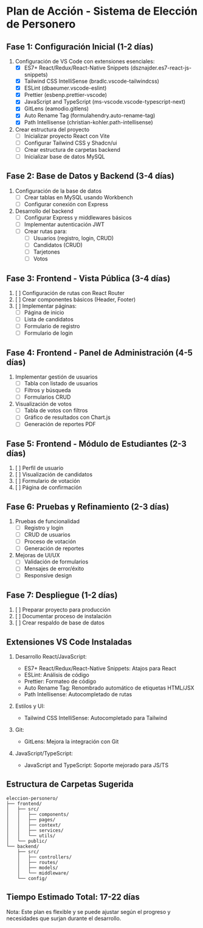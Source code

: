 # Plan de Acción - Sistema de Elección de Personero

## Fase 1: Configuración Inicial (1-2 días)
1. Configuración de VS Code con extensiones esenciales:
   - [x] ES7+ React/Redux/React-Native Snippets (dsznajder.es7-react-js-snippets)
   - [x] Tailwind CSS IntelliSense (bradlc.vscode-tailwindcss)
   - [x] ESLint (dbaeumer.vscode-eslint)
   - [x] Prettier (esbenp.prettier-vscode)
   - [x] JavaScript and TypeScript (ms-vscode.vscode-typescript-next)
   - [x] GitLens (eamodio.gitlens)
   - [x] Auto Rename Tag (formulahendry.auto-rename-tag)
   - [x] Path Intellisense (christian-kohler.path-intellisense)

2. Crear estructura del proyecto
   - [ ] Inicializar proyecto React con Vite
   - [ ] Configurar Tailwind CSS y Shadcn/ui
   - [ ] Crear estructura de carpetas backend
   - [ ] Inicializar base de datos MySQL

## Fase 2: Base de Datos y Backend (3-4 días)
1. Configuración de la base de datos
   - [ ] Crear tablas en MySQL usando Workbench
   - [ ] Configurar conexión con Express

2. Desarrollo del backend
   - [ ] Configurar Express y middlewares básicos
   - [ ] Implementar autenticación JWT
   - [ ] Crear rutas para:
     - [ ] Usuarios (registro, login, CRUD)
     - [ ] Candidatos (CRUD)
     - [ ] Tarjetones
     - [ ] Votos

## Fase 3: Frontend - Vista Pública (3-4 días)
1. [ ] Configuración de rutas con React Router
2. [ ] Crear componentes básicos (Header, Footer)
3. [ ] Implementar páginas:
   - [ ] Página de inicio
   - [ ] Lista de candidatos
   - [ ] Formulario de registro
   - [ ] Formulario de login

## Fase 4: Frontend - Panel de Administración (4-5 días)
1. Implementar gestión de usuarios
   - [ ] Tabla con listado de usuarios
   - [ ] Filtros y búsqueda
   - [ ] Formularios CRUD

2. Visualización de votos
   - [ ] Tabla de votos con filtros
   - [ ] Gráfico de resultados con Chart.js
   - [ ] Generación de reportes PDF

## Fase 5: Frontend - Módulo de Estudiantes (2-3 días)
1. [ ] Perfil de usuario
2. [ ] Visualización de candidatos
3. [ ] Formulario de votación
4. [ ] Página de confirmación

## Fase 6: Pruebas y Refinamiento (2-3 días)
1. Pruebas de funcionalidad
   - [ ] Registro y login
   - [ ] CRUD de usuarios
   - [ ] Proceso de votación
   - [ ] Generación de reportes

2. Mejoras de UI/UX
   - [ ] Validación de formularios
   - [ ] Mensajes de error/éxito
   - [ ] Responsive design

## Fase 7: Despliegue (1-2 días)
1. [ ] Preparar proyecto para producción
2. [ ] Documentar proceso de instalación
3. [ ] Crear respaldo de base de datos

## Extensiones VS Code Instaladas
1. Desarrollo React/JavaScript:
   - ES7+ React/Redux/React-Native Snippets: Atajos para React
   - ESLint: Análisis de código
   - Prettier: Formateo de código
   - Auto Rename Tag: Renombrado automático de etiquetas HTML/JSX
   - Path Intellisense: Autocompletado de rutas

2. Estilos y UI:
   - Tailwind CSS IntelliSense: Autocompletado para Tailwind
   
3. Git:
   - GitLens: Mejora la integración con Git

4. JavaScript/TypeScript:
   - JavaScript and TypeScript: Soporte mejorado para JS/TS

## Estructura de Carpetas Sugerida
```
eleccion-personero/
├── frontend/
│   ├── src/
│   │   ├── components/
│   │   ├── pages/
│   │   ├── context/
│   │   ├── services/
│   │   └── utils/
│   └── public/
└── backend/
    ├── src/
    │   ├── controllers/
    │   ├── routes/
    │   ├── models/
    │   └── middleware/
    └── config/
```

## Tiempo Estimado Total: 17-22 días

Nota: Este plan es flexible y se puede ajustar según el progreso y necesidades que surjan durante el desarrollo.
